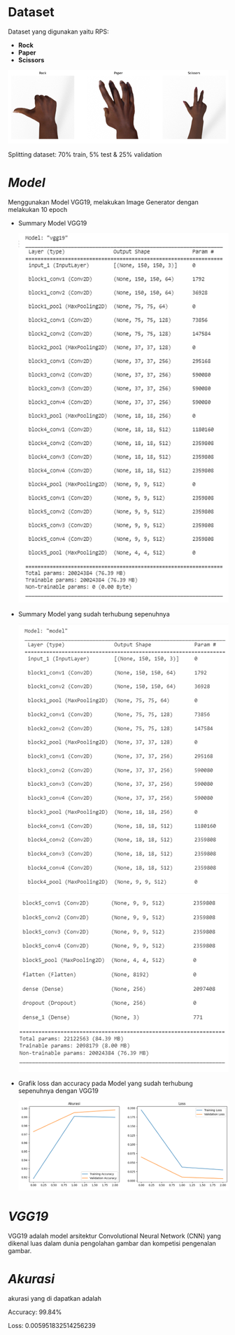 # Dataset
Dataset yang digunakan yaitu RPS:

- **Rock**
- **Paper**
- **Scissors**

<img src="images/Rps.png" width="800"/>

Splitting dataset: 70% train, 5% test & 25% validation 

# *Model*
Menggunakan Model VGG19, melakukan Image Generator dengan melakukan 10 epoch

- Summary Model VGG19

  <img src="Images/Model VGG19.png" width="500"/>

- Summary Model yang sudah terhubung sepenuhnya

  <img src="Images/Model Fully Connected(1).png" width="500"/>
  <img src="Images/Model Fully Connected(2).png" width="500"/>

- Grafik loss dan accuracy pada Model yang sudah terhubung sepenuhnya dengan VGG19
  
  <img src="Images/Train & Validation Graph.png" width="700"/>

# *VGG19*
VGG19 adalah model arsitektur Convolutional Neural Network (CNN) yang dikenal luas dalam dunia pengolahan gambar dan kompetisi pengenalan gambar.

# *Akurasi* 
akurasi yang di dapatkan adalah

Accuracy: 99.84%

Loss: 0.005951832514256239
